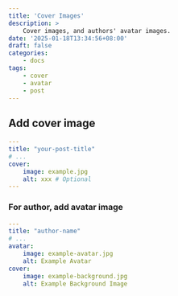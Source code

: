 ```yaml
---
title: 'Cover Images'
description: >
    Cover images, and authors' avatar images.
date: '2025-01-18T13:34:56+08:00'
draft: false
categories:
    - docs
tags:
    - cover
    - avatar
    - post
---
```


## Add cover image

```yaml
---
title: "your-post-title"
# ...
cover:
    image: example.jpg
    alt: xxx # Optional
---
```

### For author, add avatar image

```yaml
---
title: "author-name"
# ...
avatar:
    image: example-avatar.jpg
    alt: Example Avatar
cover:
    image: example-background.jpg
    alt: Example Background Image
```
